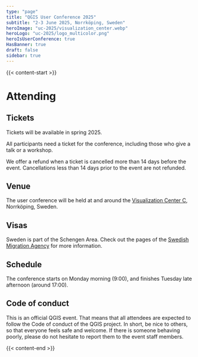 ```yaml
---
type: "page"
title: "QGIS User Conference 2025"
subtitle: "2-3 June 2025, Norrköping, Sweden"
heroImage: "uc-2025/visualization_center.webp"
heroLogo: "uc-2025/logo_multicolor.png"
heroIsUserConference: true
HasBanner: true
draft: false
sidebar: true
---
```


{{< content-start >}}

# Attending

## Tickets

Tickets will be available in spring 2025.

All participants need a ticket for the conference, including those who give a talk or a workshop.

We offer a refund when a ticket is cancelled more than 14 days before the event. Cancellations less than 14 days prior
to the event are not refunded.

## Venue

The user conference will be held at and around the [Visualization Center C](https://www.visualiseringscenter.se/), Norrköping,
Sweden.

## Visas

Sweden is part of the Schengen Area. Check out the pages of the
[Swedish Migration Agency](https://www.migrationsverket.se/English/Private-individuals/Visiting-Sweden/Visit-Sweden-up-to-90-days---apply-for-a-visa.html)
for more information.

## Schedule

The conference starts on Monday morning (9:00), and finishes Tuesday late afternoon (around 17:00).

## Code of conduct

This is an official QGIS event. That means that all attendees are expected to follow the Code of conduct of the QGIS
project. In short, be nice to others, so that everyone feels safe and welcome. If there is someone behaving poorly,
please do not hesitate to report them to the event staff members.

<!--

## Getting there

## Getting around

## Accommodation

## Practicalities

-->

{{< content-end >}}
